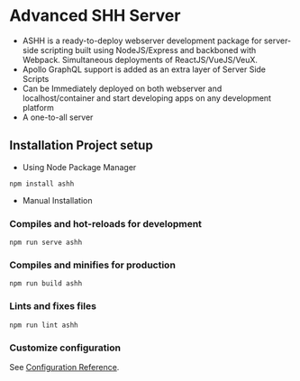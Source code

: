 # Advanced SHH Server
  - ASHH is a ready-to-deploy webserver development package for server-side scripting built using NodeJS/Express and backboned with Webpack.
  Simultaneous deployments of ReactJS/VueJS/VeuX. 
  - Apollo GraphQL support is added as an extra layer of Server Side Scripts 
  - Can be Immediately deployed on both webserver and localhost/container and start developing apps on any development platform
  - A one-to-all server
## Installation Project setup
- Using Node Package Manager
```
npm install ashh
```
- Manual Installation

### Compiles and hot-reloads for development
```
npm run serve ashh
```

### Compiles and minifies for production
```
npm run build ashh
```

### Lints and fixes files
```
npm run lint ashh
```

### Customize configuration
See [Configuration Reference](https://cli.vuejs.org/config/).
